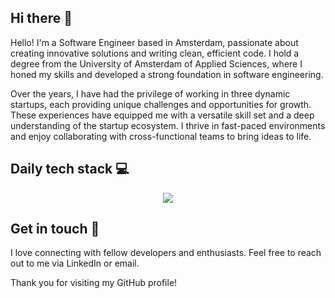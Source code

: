 ## Hi there 👋




Hello! I'm a Software Engineer based in Amsterdam, passionate about creating innovative solutions and writing clean, efficient code. I hold a degree from the University of Amsterdam of Applied Sciences, where I honed my skills and developed a strong foundation in software engineering.

Over the years, I have had the privilege of working in three dynamic startups, each providing unique challenges and opportunities for growth. These experiences have equipped me with a versatile skill set and a deep understanding of the startup ecosystem. I thrive in fast-paced environments and enjoy collaborating with cross-functional teams to bring ideas to life.


## Daily tech stack 💻

<p align="center">
  <a href="https://skillicons.dev">
    <img src="https://skillicons.dev/icons?i=apple,nodejs,ts,aws,mysql,docker,grafana,terraform,redis,react,postman,jest" />
  </a>
</p>

## Get in touch 💬
I love connecting with fellow developers and enthusiasts. Feel free to reach out to me via LinkedIn or email.

Thank you for visiting my GitHub profile!

<!--
**safier99/safier99** is a ✨ _special_ ✨ repository because its `README.md` (this file) appears on your GitHub profile.

Here are some ideas to get you started:

- 🔭 I’m currently working on ...
- 🌱 I’m currently learning ...
- 👯 I’m looking to collaborate on ...
- 🤔 I’m looking for help with ...
- 💬 Ask me about ...
- 📫 How to reach me: ...
- 😄 Pronouns: ...
- ⚡ Fun fact: ...
-->
